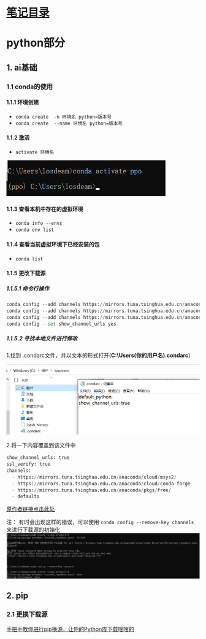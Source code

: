 
# [笔记目录](目录.md)
# python部分


## 1. ai基础

### 1.1 conda的使用

#### 1.1.1 环境创建 
*  `conda create  -n 环境名 python=版本号`
*  `conda create  --name 环境名 python=版本号`

#### 1.1.2 激活
* `activate 环境名`
  
![Alt text](data/python/activate.png)

#### 1.1.3 查看本机中存在的虚拟环境
* `conda info --envs`
* `conda env list`
  
#### 1.1.4 查看当前虚拟环境下已经安装的包
* `conda list`

#### 1.1.5 更改下载源
##### 1.1.5.1 命令行操作
```python
conda config --add channels https://mirrors.tuna.tsinghua.edu.cn/anaconda/pkgs/free/
conda config --add channels https://mirrors.tuna.tsinghua.edu.cn/anaconda/cloud/conda-forge 
conda config --add channels https://mirrors.tuna.tsinghua.edu.cn/anaconda/cloud/msys2/
conda config --set show_channel_urls yes
```
##### 1.1.5.2 寻找本地文件进行修改
1.找到 .condarc文件，并以文本的形式打开(**C:\Users\(你的用户名)\.condarc**)

![Alt text](data/python/换源.png)

2.将一下内容覆盖到该文件中
``` python
show_channel_urls: true
ssl_verify: true
channels:
  - https://mirrors.tuna.tsinghua.edu.cn/anaconda/cloud/msys2/
  - https://mirrors.tuna.tsinghua.edu.cn/anaconda/cloud/conda-forge
  - https://mirrors.tuna.tsinghua.edu.cn/anaconda/pkgs/free/
  - defaults
```
[原作者链接点击此处](https://blog.csdn.net/qq_43198568/article/details/105626024)

注： 有时会出现这样的错误，可以使用 `conda config --remove-key channels` 来进行下载源的初始化
![Alt text](data/python/移除换源.png)



## 2. pip
### 2.1 更换下载源
[手把手教你进行pip换源，让你的Python库下载嗖嗖的](https://blog.csdn.net/pdcfighting/article/details/104912316?ops_request_misc=%257B%2522request%255Fid%2522%253A%2522169577760416800197074669%2522%252C%2522scm%2522%253A%252220140713.130102334..%2522%257D&request_id=169577760416800197074669&biz_id=0&utm_medium=distribute.pc_search_result.none-task-blog-2~all~sobaiduend~default-1-104912316-null-null.142^v94^insert_down1&utm_term=pip%E6%9B%B4%E6%8D%A2%E6%BA%90&spm=1018.2226.3001.4187)
